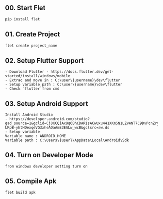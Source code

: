 ## 00. Start Flet
```bash
pip install flet
```
## 01. Create Project
```bash
flet create project_name
```
## 02. Setup Flutter Support
```
- Download Flutter - https://docs.flutter.dev/get-started/install/windows/mobile
- Extrac and move in : C:\user\{username}\dev\flutter
- Setup variable path : C:\user\{username}\dev\flutter
- Check `flutter`from cmd
```
## 03. Setup Android Support
```
Install Android Studio
- https://developer.android.com/studio?gad_source=1&gclid=Cj0KCQiAx9q6BhCDARIsACwUxu441XKmSN1LZvANT7C9DvPcnZryhZ5j-LKpB-yhtHDexqeVG3xheAQaAmE3EALw_wcB&gclsrc=aw.ds
- Setup variable
Variable name : ANDROID_HOME
Variable path : C:\Users\{user}\AppData\Local\Android\Sdk
```
## 04. Turn on Developer Mode
```
from windows developer setting turn on
```
## 05. Compile Apk
```bash
flet build apk
```
